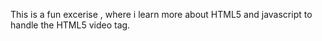 This is a fun excerise , where i learn more about HTML5 and javascript to handle the HTML5 video tag. 
